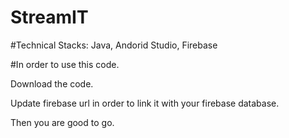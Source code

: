 # StreamIT

#Technical Stacks: Java, Andorid Studio, Firebase

#In order to use this code.

Download the code.

Update firebase url in order to link it with your firebase database.

Then you are good to go.
